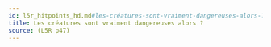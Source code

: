 ```yaml
---
id: l5r_hitpoints_hd.md#les-créatures-sont-vraiment-dangereuses-alors-?
title: Les créatures sont vraiment dangereuses alors ?
source: (L5R p47)
---
```


